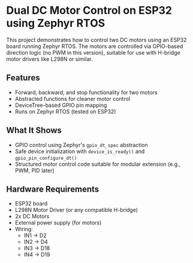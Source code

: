 # Dual DC Motor Control on ESP32 using Zephyr RTOS

This project demonstrates how to control two DC motors using an ESP32 board running Zephyr RTOS. The motors are controlled via GPIO-based direction logic (no PWM in this version), suitable for use with H-bridge motor drivers like L298N or similar.

##  Features
- Forward, backward, and stop functionality for two motors
- Abstracted functions for cleaner motor control
- DeviceTree-based GPIO pin mapping
- Runs on Zephyr RTOS (tested on ESP32)

##  What It Shows
- GPIO control using Zephyr's `gpio_dt_spec` abstraction
- Safe device initialization with `device_is_ready()` and `gpio_pin_configure_dt()`
- Structured motor control code suitable for modular extension (e.g., PWM, PID later)

##  Hardware Requirements
- ESP32 board 
- L298N Motor Driver (or any compatible H-bridge)
- 2x DC Motors
- External power supply (for motors)
- Wiring:
  - IN1 → D2
  - IN2 → D4
  - IN3 → D18
  - IN4 → D19
